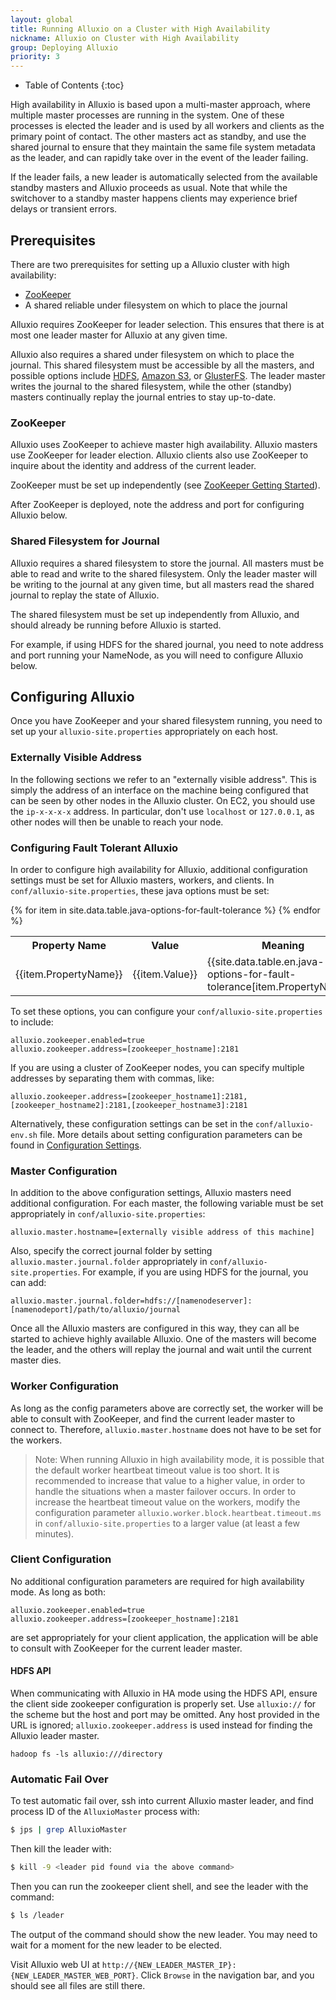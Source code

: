 ```yaml
---
layout: global
title: Running Alluxio on a Cluster with High Availability
nickname: Alluxio on Cluster with High Availability
group: Deploying Alluxio
priority: 3
---
```


* Table of Contents
{:toc}

High availability in Alluxio is based upon a multi-master approach, where multiple master processes
are running in the system. One of these processes is elected the leader and is used by all workers 
and clients as the primary point of contact. The other masters act as standby, and use the shared 
journal to ensure that they maintain the same file system metadata as the leader, and can rapidly 
take over in the event of the leader failing.

If the leader fails, a new leader is automatically selected from the available standby masters and
Alluxio proceeds as usual. Note that while the switchover to a standby master happens clients may
experience brief delays or transient errors.

## Prerequisites

There are two prerequisites for setting up a Alluxio cluster with high availability:

* [ZooKeeper](http://zookeeper.apache.org/)
* A shared reliable under filesystem on which to place the journal

Alluxio requires ZooKeeper for leader selection. This ensures that there is at most one leader
master for Alluxio at any given time.

Alluxio also requires a shared under filesystem on which to place the journal. This shared
filesystem must be accessible by all the masters, and possible options include
[HDFS](Configuring-Alluxio-with-HDFS.html), [Amazon S3](Configuring-Alluxio-with-S3.html), or
[GlusterFS](Configuring-Alluxio-with-GlusterFS.html). The leader master writes the journal to the
shared filesystem, while the other (standby) masters continually replay the journal entries to stay
up-to-date.

### ZooKeeper

Alluxio uses ZooKeeper to achieve master high availability. Alluxio masters use ZooKeeper for leader
election. Alluxio clients also use ZooKeeper to inquire about the identity and address of the
current leader.

ZooKeeper must be set up independently
(see [ZooKeeper Getting Started](http://zookeeper.apache.org/doc/r3.4.5/zookeeperStarted.html)).

After ZooKeeper is deployed, note the address and port for configuring Alluxio below.

### Shared Filesystem for Journal

Alluxio requires a shared filesystem to store the journal. All masters must be able to read and
write to the shared filesystem. Only the leader master will be writing to the journal at any given
time, but all masters read the shared journal to replay the state of Alluxio.

The shared filesystem must be set up independently from Alluxio, and should already be running
before Alluxio is started.

For example, if using HDFS for the shared journal, you need to note address and port running your
NameNode, as you will need to configure Alluxio below.

## Configuring Alluxio

Once you have ZooKeeper and your shared filesystem running, you need to set up your `alluxio-site.properties`
appropriately on each host.

### Externally Visible Address

In the following sections we refer to an "externally visible address". This is simply the address of
an interface on the machine being configured that can be seen by other nodes in the Alluxio cluster.
On EC2, you should use the `ip-x-x-x-x` address. In particular, don't use `localhost` or `127.0.0.1`, as
other nodes will then be unable to reach your node.

### Configuring Fault Tolerant Alluxio

In order to configure high availability for Alluxio, additional configuration settings must be set for
Alluxio masters, workers, and clients. In `conf/alluxio-site.properties`, these java options must be set:

<table class="table">
<tr><th>Property Name</th><th>Value</th><th>Meaning</th></tr>
{% for item in site.data.table.java-options-for-fault-tolerance %}
<tr>
  <td>{{item.PropertyName}}</td>
  <td>{{item.Value}}</td>
  <td>{{site.data.table.en.java-options-for-fault-tolerance[item.PropertyName]}}</td>
</tr>
{% endfor %}
</table>

To set these options, you can configure your `conf/alluxio-site.properties` to include:

    alluxio.zookeeper.enabled=true
    alluxio.zookeeper.address=[zookeeper_hostname]:2181

If you are using a cluster of ZooKeeper nodes, you can specify multiple addresses by separating them
with commas, like:

    alluxio.zookeeper.address=[zookeeper_hostname1]:2181,[zookeeper_hostname2]:2181,[zookeeper_hostname3]:2181

Alternatively, these configuration settings can be set in the `conf/alluxio-env.sh` file. More
details about setting configuration parameters can be found in
[Configuration Settings](Configuration-Settings.html).

### Master Configuration

In addition to the above configuration settings, Alluxio masters need additional configuration. For
each master, the following variable must be set appropriately in `conf/alluxio-site.properties`:

    alluxio.master.hostname=[externally visible address of this machine]

Also, specify the correct journal folder by setting `alluxio.master.journal.folder` appropriately in
`conf/alluxio-site.properties`. For example, if you are using HDFS for the journal, you can add:

    alluxio.master.journal.folder=hdfs://[namenodeserver]:[namenodeport]/path/to/alluxio/journal

Once all the Alluxio masters are configured in this way, they can all be started to achieve highly
available Alluxio. One of the masters will become the leader, and the others will replay the journal
and wait until the current master dies.

### Worker Configuration

As long as the config parameters above are correctly set, the worker will be able to consult with
ZooKeeper, and find the current leader master to connect to. Therefore, `alluxio.master.hostname`
does not have to be set for the workers.

> Note: When running Alluxio in high availability mode, it is possible that the default worker
> heartbeat timeout value is too short. It is recommended to increase that value to a higher value,
> in order to handle the situations when a master failover occurs. In order to increase the
> heartbeat timeout value on the workers, modify the configuration parameter
> `alluxio.worker.block.heartbeat.timeout.ms` in `conf/alluxio-site.properties` to a larger value
> (at least a few minutes).

### Client Configuration

No additional configuration parameters are required for high availability mode. As long as both:

```properties
alluxio.zookeeper.enabled=true
alluxio.zookeeper.address=[zookeeper_hostname]:2181
```

are set appropriately for your client application, the application will be able to consult with
ZooKeeper for the current leader master.

#### HDFS API

When communicating with Alluxio in HA mode using the HDFS API, ensure the client side zookeeper
configuration is properly set. Use `alluxio://` for the scheme but the host and port may be omitted.
Any host provided in the URL is ignored; `alluxio.zookeeper.address` is used instead for finding the
Alluxio leader master.

```
hadoop fs -ls alluxio:///directory
```

### Automatic Fail Over

To test automatic fail over, ssh into current Alluxio master leader, and find process ID of
the `AlluxioMaster` process with:

```bash
$ jps | grep AlluxioMaster
```

Then kill the leader with:

```bash
$ kill -9 <leader pid found via the above command>
```

Then you can run the zookeeper client shell, and see the leader with the command:

```bash
$ ls /leader
```

The output of the command should show the new leader. You may need to wait for a moment for the
new leader to be elected.

Visit Alluxio web UI at `http://{NEW_LEADER_MASTER_IP}:{NEW_LEADER_MASTER_WEB_PORT}`. Click `Browse` in
the navigation bar, and you should see all files are still there.

